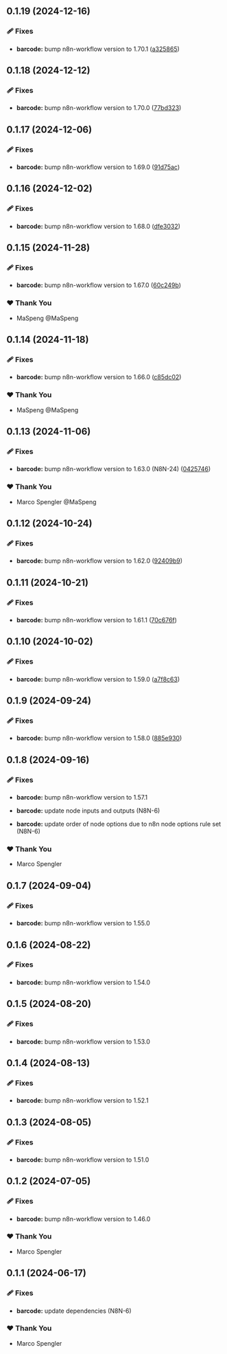 ## 0.1.19 (2024-12-16)

### 🩹 Fixes

- **barcode:** bump n8n-workflow version to 1.70.1 ([a325865](https://github.com/skriptfabrik/n8n-nodes/commit/a325865))

## 0.1.18 (2024-12-12)

### 🩹 Fixes

- **barcode:** bump n8n-workflow version to 1.70.0 ([77bd323](https://github.com/skriptfabrik/n8n-nodes/commit/77bd323))

## 0.1.17 (2024-12-06)

### 🩹 Fixes

- **barcode:** bump n8n-workflow version to 1.69.0 ([91d75ac](https://github.com/skriptfabrik/n8n-nodes/commit/91d75ac))

## 0.1.16 (2024-12-02)

### 🩹 Fixes

- **barcode:** bump n8n-workflow version to 1.68.0 ([dfe3032](https://github.com/skriptfabrik/n8n-nodes/commit/dfe3032))

## 0.1.15 (2024-11-28)

### 🩹 Fixes

- **barcode:** bump n8n-workflow version to 1.67.0 ([60c249b](https://github.com/skriptfabrik/n8n-nodes/commit/60c249b))

### ❤️ Thank You

- MaSpeng @MaSpeng

## 0.1.14 (2024-11-18)

### 🩹 Fixes

- **barcode:** bump n8n-workflow version to 1.66.0 ([c85dc02](https://github.com/skriptfabrik/n8n-nodes/commit/c85dc02))

### ❤️  Thank You

- MaSpeng @MaSpeng

## 0.1.13 (2024-11-06)

### 🩹 Fixes

- **barcode:** bump n8n-workflow version to 1.63.0 (N8N-24) ([0425746](https://github.com/skriptfabrik/n8n-nodes/commit/0425746))

### ❤️  Thank You

- Marco Spengler @MaSpeng

## 0.1.12 (2024-10-24)

### 🩹 Fixes

- **barcode:** bump n8n-workflow version to 1.62.0 ([92409b9](https://github.com/skriptfabrik/n8n-nodes/commit/92409b9))

## 0.1.11 (2024-10-21)

### 🩹 Fixes

- **barcode:** bump n8n-workflow version to 1.61.1 ([70c676f](https://github.com/skriptfabrik/n8n-nodes/commit/70c676f))

## 0.1.10 (2024-10-02)


### 🩹 Fixes

- **barcode:** bump n8n-workflow version to 1.59.0 ([a7f8c63](https://github.com/skriptfabrik/n8n-nodes/commit/a7f8c63))

## 0.1.9 (2024-09-24)


### 🩹 Fixes

- **barcode:** bump n8n-workflow version to 1.58.0 ([885e930](https://github.com/skriptfabrik/n8n-nodes/commit/885e930))

## 0.1.8 (2024-09-16)


### 🩹 Fixes

- **barcode:** bump n8n-workflow version to 1.57.1

- **barcode:** update node inputs and outputs (N8N-6)

- **barcode:** update order of node options due to n8n node options rule set (N8N-6)


### ❤️  Thank You

- Marco Spengler

## 0.1.7 (2024-09-04)


### 🩹 Fixes

- **barcode:** bump n8n-workflow version to 1.55.0

## 0.1.6 (2024-08-22)


### 🩹 Fixes

- **barcode:** bump n8n-workflow version to 1.54.0

## 0.1.5 (2024-08-20)


### 🩹 Fixes

- **barcode:** bump n8n-workflow version to 1.53.0

## 0.1.4 (2024-08-13)


### 🩹 Fixes

- **barcode:** bump n8n-workflow version to 1.52.1

## 0.1.3 (2024-08-05)


### 🩹 Fixes

- **barcode:** bump n8n-workflow version to 1.51.0

## 0.1.2 (2024-07-05)


### 🩹 Fixes

- **barcode:** bump n8n-workflow version to 1.46.0


### ❤️  Thank You

- Marco Spengler

## 0.1.1 (2024-06-17)


### 🩹 Fixes

- **barcode:** update dependencies (N8N-6)


### ❤️  Thank You

- Marco Spengler